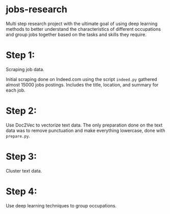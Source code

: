 # jobs-research

Multi step research project with the ultimate goal of using deep learning methods to better understand the characteristics of different occupations and group jobs together based on the tasks and skills they require.

# Step 1:
   Scraping job data.

Initial scraping done on Indeed.com using the script `indeed.py` gathered almost 15000 jobs postings. Includes the title, location, and summary for each job. 


# Step 2:
   Use Doc2Vec to vectorize text data. The only preparation done on the text data was to remove punctuation and make everything lowercase, done with `prepare.py`. 


# Step 3: 
   Cluster text data.


# Step 4: 
   Use deep learning techniques to group occupations. 
